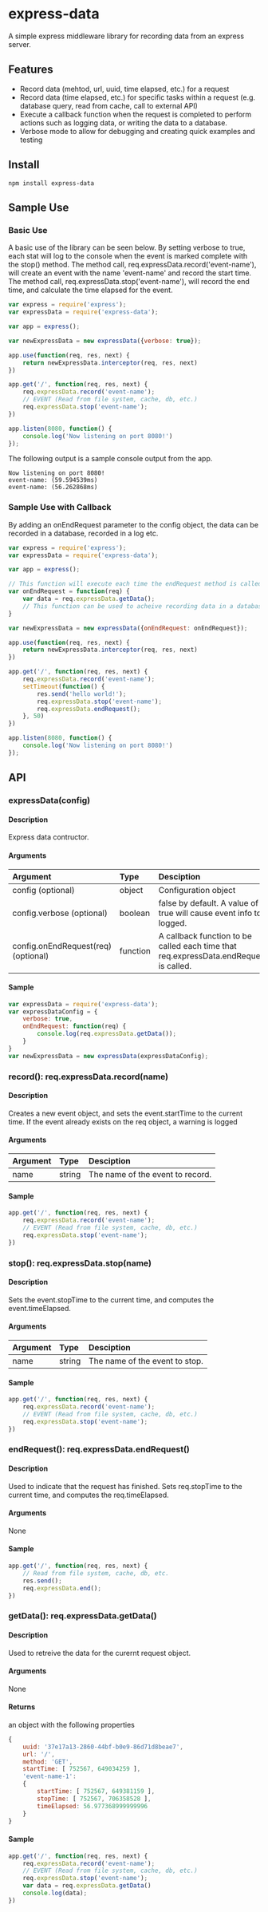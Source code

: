 # express-data
A simple express middleware library for recording data from an express server. 

## Features
- Record data (mehtod, url, uuid, time elapsed, etc.) for a request
- Record data (time elapsed, etc.) for specific tasks within a request (e.g. database query, read from cache, call to external API)
- Execute a callback function when the request is completed to perform actions such as logging data, or writing the data to a database.
- Verbose mode to allow for debugging and creating quick examples and testing

## Install
```
npm install express-data
```

## Sample Use
### Basic Use
A basic use of the library can be seen below. By setting verbose to true, each stat will log to the console when the event is marked complete with the stop() method. The method call, req.expressData.record('event-name'), will create an event with the name 'event-name' and record the start time. The method call, req.expressData.stop('event-name'), will record the end time, and calculate the time elapsed for the event.

```javascript
var express = require('express');
var expressData = require('express-data');

var app = express();

var newExpressData = new expressData({verbose: true});

app.use(function(req, res, next) {
    return newExpressData.interceptor(req, res, next)
})

app.get('/', function(req, res, next) {
    req.expressData.record('event-name');
    // EVENT (Read from file system, cache, db, etc.)
    req.expressData.stop('event-name');
})

app.listen(8080, function() {
    console.log('Now listening on port 8080!')
});
```

The following output is a sample console output from the app.
```
Now listening on port 8080!
event-name: (59.594539ms)
event-name: (56.262868ms)
```

### Sample Use with Callback
By adding an onEndRequest parameter to the config object, the data can be recorded in a database, recorded in a log etc.
```javascript
var express = require('express');
var expressData = require('express-data');

var app = express();

// This function will execute each time the endRequest method is called
var onEndRequest = function(req) {
    var data = req.expressData.getData();
    // This function can be used to acheive recording data in a database, logging the data, sending it to web server, etc.
}

var newExpressData = new expressData({onEndRequest: onEndRequest});

app.use(function(req, res, next) {
    return newExpressData.interceptor(req, res, next)
})

app.get('/', function(req, res, next) {
    req.expressData.record('event-name');
    setTimeout(function() {
        res.send('hello world!');
        req.expressData.stop('event-name');
        req.expressData.endRequest();
    }, 50)
})

app.listen(8080, function() {
    console.log('Now listening on port 8080!')
});
```

## API

### expressData(config)
#### Description
Express data contructor.
#### Arguments
| Argument                           | Type          | Desciption                                                           |
|:---------------------------------- |:------------- |:-------------------------------------------------------------------- |
| config (optional)                  | object        | Configuration object                                                 |
| config.verbose (optional)          | boolean       | false by default. A value of true will cause event info to be logged.|
| config.onEndRequest(req) (optional)| function      | A callback function to be called each time that req.expressData.endRequest() is called.|
#### Sample
```javascript
var expressData = require('express-data');
var expressDataConfig = {
    verbose: true,
    onEndRequest: function(req) {
        console.log(req.expressData.getData());
    }
}
var newExpressData = new expressData(expressDataConfig);
```

### record(): req.expressData.record(name)
#### Description
Creates a new event object, and sets the event.startTime to the current time. If the event already exists on the req object, a warning is logged
#### Arguments
| Argument         | Type          | Desciption                               |
|:---------------- |:------------- |:---------------------------------------- |
| name             | string        | The name of the event to record.         |
#### Sample
```javascript
app.get('/', function(req, res, next) {
    req.expressData.record('event-name');
    // EVENT (Read from file system, cache, db, etc.)
    req.expressData.stop('event-name');
})
```

### stop(): req.expressData.stop(name)
#### Description
Sets the event.stopTime to the current time, and computes the event.timeElapsed. 
#### Arguments
| Argument         | Type          | Desciption                               |
|:---------------- |:------------- |:---------------------------------------- |
| name             | string        | The name of the event to stop.           |
#### Sample
```javascript
app.get('/', function(req, res, next) {
    req.expressData.record('event-name');
    // EVENT (Read from file system, cache, db, etc.)
    req.expressData.stop('event-name');
})
```

### endRequest(): req.expressData.endRequest()
#### Description
Used to indicate that the request has finished. Sets req.stopTime to the current time, and computes the req.timeElapsed.
#### Arguments
None
#### Sample
```javascript
app.get('/', function(req, res, next) {
    // Read from file system, cache, db, etc.
    res.send();
    req.expressData.end();
})
```

### getData(): req.expressData.getData()
#### Description
Used to retreive the data for the curernt request object.
#### Arguments
None
#### Returns
an object with the following properties
```javascript
{ 
    uuid: '37e17a13-2860-44bf-b0e9-86d71d8beae7',
    url: '/',
    method: 'GET',
    startTime: [ 752567, 649034259 ],
    'event-name-1':
    { 
        startTime: [ 752567, 649381159 ],
        stopTime: [ 752567, 706358528 ],
        timeElapsed: 56.977368999999996 
    } 
}
```
#### Sample
```javascript
app.get('/', function(req, res, next) {
    req.expressData.record('event-name');
    // EVENT (Read from file system, cache, db, etc.)
    req.expressData.stop('event-name');
    var data = req.expressData.getData()
    console.log(data);
})
```
